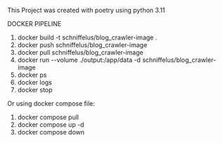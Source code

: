 This Project was created with poetry using python 3.11

DOCKER PIPELINE
1. docker build -t schniffelus/blog_crawler-image .
2. docker push schniffelus/blog_crawler-image
3. docker pull schniffelus/blog_crawler-image
4. docker run --volume ./output:/app/data -d schniffelus/blog_crawler-image
5. docker ps
6. docker logs <ID>
7. docker stop <ID>

Or using docker compose file:
1. docker compose pull
2. docker compose up -d
3. docker compose down